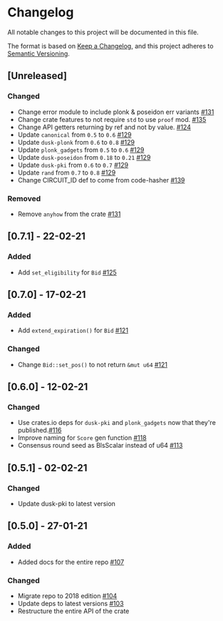 # Changelog

All notable changes to this project will be documented in this file.

The format is based on [Keep a Changelog](https://keepachangelog.com/en/1.0.0/),
and this project adheres to [Semantic Versioning](https://semver.org/spec/v2.0.0.html).

## [Unreleased]

### Changed
- Change error module to include plonk & poseidon err variants [#131](https://github.com/dusk-network/dusk-blindbid/issues/131)
- Change crate features to not require `std` to use `proof` mod. [#135](https://github.com/dusk-network/dusk-blindbid/issues/135)
- Change API getters returning by ref and not by value. [#124](https://github.com/dusk-network/dusk-blindbid/issues/124)
- Update `canonical` from `0.5` to `0.6` [#129](https://github.com/dusk-network/dusk-blindbid/issues/129)
- Update `dusk-plonk` from `0.6` to `0.8` [#129](https://github.com/dusk-network/dusk-blindbid/issues/129)
- Update `plonk_gadgets` from `0.5` to `0.6` [#129](https://github.com/dusk-network/dusk-blindbid/issues/129)
- Update `dusk-poseidon` from `0.18` to `0.21` [#129](https://github.com/dusk-network/dusk-blindbid/issues/129)
- Update `dusk-pki` from `0.6` to `0.7` [#129](https://github.com/dusk-network/dusk-blindbid/issues/129)
- Update `rand` from `0.7` to `0.8` [#129](https://github.com/dusk-network/dusk-blindbid/issues/129)
- Change CIRCUIT_ID def to come from code-hasher [#139](https://github.com/dusk-network/dusk-blindbid/issues/139)

### Removed
- Remove `anyhow` from the crate [#131](https://github.com/dusk-network/dusk-blindbid/issues/131)

## [0.7.1] - 22-02-21

### Added

- Add `set_eligibility` for `Bid` [#125](https://github.com/dusk-network/dusk-blindbid/issues/125)

## [0.7.0] - 17-02-21

### Added

- Add `extend_expiration()` for `Bid` [#121](https://github.com/dusk-network/dusk-blindbid/issues/121)

### Changed

- Change `Bid::set_pos()` to not return `&mut u64` [#121](https://github.com/dusk-network/dusk-blindbid/issues/121)

## [0.6.0] - 12-02-21

### Changed

- Use crates.io deps for `dusk-pki` and `plonk_gadgets` now that they're published.[#116](https://github.com/dusk-network/dusk-blindbid/issues/116)
- Improve naming for `Score` gen function [#118](https://github.com/dusk-network/dusk-blindbid/issues/118)
- Consensus round seed as BlsScalar instead of u64 [#113](https://github.com/dusk-network/dusk-blindbid/issues/113)

## [0.5.1] - 02-02-21

### Changed

- Update dusk-pki to latest version

## [0.5.0] - 27-01-21

### Added

- Added docs for the entire repo [#107](https://github.com/dusk-network/dusk-blindbid/issues/107)

### Changed

- Migrate repo to 2018 edition [#104](https://github.com/dusk-network/dusk-blindbid/issues/104)
- Update deps to latest versions [#103](https://github.com/dusk-network/dusk-blindbid/issues/103)
- Restructure the entire API of the crate
